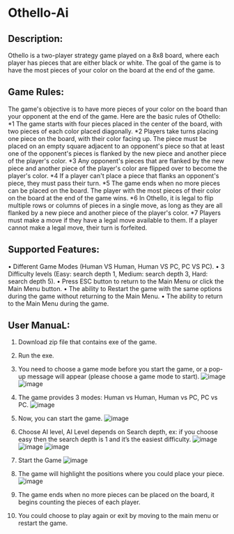 # Othello-Ai

## Description:
Othello is a two-player strategy game played on a 8x8 board, where each player has pieces that are either black or white. The goal of the game is to have the most pieces of your color on the board at the end of the game.

## Game Rules:
The game's objective is to have more pieces of your color on the board than your opponent at the end of the game. Here are the basic rules of Othello:
   *1 The game starts with four pieces placed in the center of the board, with two pieces of each color placed diagonally.
   *2 Players take turns placing one piece on the board, with their color facing up. The piece must be placed on an empty square adjacent to an opponent's piece so that at least one of the opponent's pieces is flanked by the new piece and another piece of the player's color.
   *3 Any opponent's pieces that are flanked by the new piece and another piece of the player's color are flipped over to become the player's color.
   *4 If a player can't place a piece that flanks an opponent's piece, they must pass their turn.
   *5 The game ends when no more pieces can be placed on the board. The player with the most pieces of their color on the board at the end of the game wins.
   *6 In Othello, it is legal to flip multiple rows or columns of pieces in a single move, as long as they are all flanked by a new piece and another piece of the player's color.
   *7 Players must make a move if they have a legal move available to them. If a player cannot make a legal move, their turn is forfeited.
 
## Supported Features:
•	Different Game Modes (Human VS Human, Human VS PC, PC VS PC).
•	3 Difficulty levels (Easy: search depth 1, Medium: search depth 3, Hard: search depth 5).
•	Press ESC button to return to the Main Menu or click the Main Menu button.
•	The ability to Restart the game with the same options during the game without returning to the Main Menu.
•	The ability to return to the Main Menu during the game.

## User ManuaL:
1.	Download zip file that contains exe of the game.
2.	Run the exe.
3.	You need to choose a game mode before you start the game, or a pop-up message will appear (please choose a game mode to start).
![image](https://github.com/Yousef497/Othello-Ai/assets/85317706/b87c5fd6-d0d0-4a2d-bbb5-7cf32ade4953)
![image](https://github.com/Yousef497/Othello-Ai/assets/85317706/b1a80c28-241d-4b02-b3db-4c01187c944a)

4.	The game provides 3 modes: Human vs Human, Human vs PC, PC vs PC.
![image](https://github.com/Yousef497/Othello-Ai/assets/85317706/ef70198d-16f3-423b-aa8e-0f7d1e9cbfd0)
5. Now, you can start the game.
![image](https://github.com/Yousef497/Othello-Ai/assets/85317706/80e4d439-788f-4e04-b650-b819c35ec356)
6.	Choose AI level, AI Level depends on Search depth, ex: if you choose easy then the search depth is 1 and it’s the easiest difficulty.
![image](https://github.com/Yousef497/Othello-Ai/assets/85317706/975142e3-e16f-4981-92b1-3a9535fbaba5)
![image](https://github.com/Yousef497/Othello-Ai/assets/85317706/81fbce16-31d6-46f9-abb4-6a588fe0f81b)
![image](https://github.com/Yousef497/Othello-Ai/assets/85317706/fca9a9ba-519b-461f-b4bf-10051e60dc78)

7.	Start the Game
![image](https://github.com/Yousef497/Othello-Ai/assets/85317706/56f33d3f-3fa9-41f1-b18f-30feda5c25b1)
8.	The game will highlight the positions where you could place your piece.
![image](https://github.com/Yousef497/Othello-Ai/assets/85317706/e9e9d0f6-092b-4b3f-974f-f3e895c53bbb)

9.	The game ends when no more pieces can be placed on the board, it begins counting the pieces of each player.
10.	You could choose to play again or exit by moving to the main menu or restart the game.
